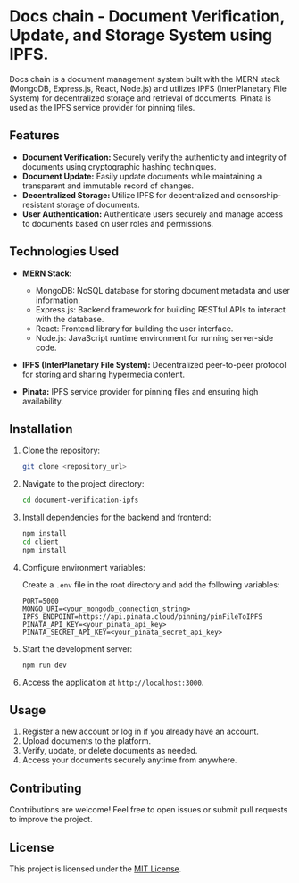 # Docs chain - Document Verification, Update, and Storage System using IPFS.

Docs chain is a document management system built with the MERN stack (MongoDB, Express.js, React, Node.js) and utilizes IPFS (InterPlanetary File System) for decentralized storage and retrieval of documents. Pinata is used as the IPFS service provider for pinning files.

## Features

- **Document Verification:** Securely verify the authenticity and integrity of documents using cryptographic hashing techniques.
- **Document Update:** Easily update documents while maintaining a transparent and immutable record of changes.
- **Decentralized Storage:** Utilize IPFS for decentralized and censorship-resistant storage of documents.
- **User Authentication:** Authenticate users securely and manage access to documents based on user roles and permissions.

## Technologies Used

- **MERN Stack:**
  - MongoDB: NoSQL database for storing document metadata and user information.
  - Express.js: Backend framework for building RESTful APIs to interact with the database.
  - React: Frontend library for building the user interface.
  - Node.js: JavaScript runtime environment for running server-side code.

- **IPFS (InterPlanetary File System):** Decentralized peer-to-peer protocol for storing and sharing hypermedia content.
- **Pinata:** IPFS service provider for pinning files and ensuring high availability.

## Installation

1. Clone the repository:

   ```bash
   git clone <repository_url>
   ```

2. Navigate to the project directory:

   ```bash
   cd document-verification-ipfs
   ```

3. Install dependencies for the backend and frontend:

   ```bash
   npm install
   cd client
   npm install
   ```

4. Configure environment variables:

   Create a `.env` file in the root directory and add the following variables:

   ```plaintext
   PORT=5000
   MONGO_URI=<your_mongodb_connection_string>
   IPFS_ENDPOINT=https://api.pinata.cloud/pinning/pinFileToIPFS
   PINATA_API_KEY=<your_pinata_api_key>
   PINATA_SECRET_API_KEY=<your_pinata_secret_api_key>
   ```

5. Start the development server:

   ```bash
   npm run dev
   ```

6. Access the application at `http://localhost:3000`.

## Usage

1. Register a new account or log in if you already have an account.
2. Upload documents to the platform.
3. Verify, update, or delete documents as needed.
4. Access your documents securely anytime from anywhere.

## Contributing

Contributions are welcome! Feel free to open issues or submit pull requests to improve the project.

## License

This project is licensed under the [MIT License](LICENSE).
